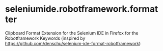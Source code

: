 seleniumide.robotframework.formatter
====================================

Clipboard Format Extension for the Selenium IDE in Firefox for the Robotframework Keywords (inspired by https://github.com/denschu/selenium-ide-format-robotframework)
